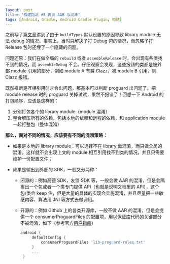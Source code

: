 ```yaml
---
layout: post
title: "构建指北 #3 再谈 AAR 与混淆"
tags: [Android, Gradle, Android Gradle Plugin, 构建]
---
```


之前写了篇[文章](http://2bab.me/2017/03/24/gradle-daily-crash-library-module-buildtypes/)讲到了由于 `buildTypes` 默认设置的原因导致  library module 无法 debug 的情况。事实上，当时只解决了打 Debug 包的情况，而忽略了打 Release 包时还埋了一个隐藏的问题。

问题还原：我们在做全局的 `rebuild` 或者 `assembleRelease` 时，会出现有些类找不到的情况，而 `assembleDebug` 不会。仔细观察会发现，这些报错的类都是被外部 module 引用的部分，例如 module A 有类 Clazz，被 module B 引用，则 Clazz 报错。

<!--more-->

既然推断是互相引用时才会出问题，那基本可以判断 proguard 出问题了。把 module release 时的 proguard 关掉试试，果然不报错了！回想一下 Android 的打包顺序，应该是这样的：

1. 分别打包各个的 library module（module 混淆）
2. 整合解压所有的依赖，包括本地的依赖和远程的依赖，和 application module 一起打整包（整体混淆）

**那么，面对不同的情况，应该要有不同的混淆策略：**

- 如果是本地的 library module：可以选择不在 library 做混淆，而只做全局的混淆，这样就不会出现上文的 module 相互引用找不到类的情况，并且只需要维护一份配置文件；

- 如果是输出到外部的 SDK，一般又分两种：

    - 闭源的：例如高德 SDK，友盟 SDK 等，一般会做 AAR 的混淆，但是会隔离出一个包或者一个类专门提供 API（也就是说明文档里的 API），这个包/类会 keep 住，但是大量的具体的实现会实施混淆，并且尽量把一些敏感内容、算法用 JNI 等方式去做调用。

    - 开源的：例如 Github 上的各类开源库，一般不做 AAR 的混淆，但是会提供一个 consumerProguardFiles 的配置项，用以保证库代码的关键部分不被混淆，如下（参考官方[用户指南](https://developer.android.com/studio/projects/android-library.html?hl=zh-cn)）
    
       ``` gradle
       android {
            defaultConfig {
                consumerProguardFiles 'lib-proguard-rules.txt'
            }
            ...
        }
       ```

